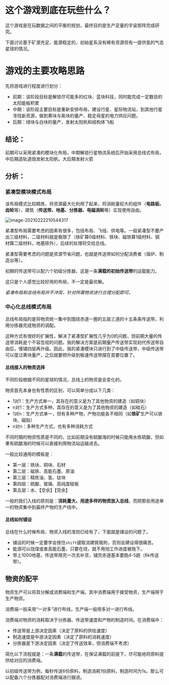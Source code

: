 # 这个游戏到底在玩些什么？

这个游戏是在玩数据之间的平衡的规划，最终目的是生产足量的宇宙矩阵完成研究。

下面讨论基于矿源充足、能源稳定的，初始星系没有稀有资源但有一提供氢的气态星球的情况。

# 游戏的主要攻略思路

先将游戏进行程度进行划分：

* 前期：该阶段目标是解锁尽可能多的红块、蓝块科技，同时能完成一定数目的太阳能板积累
* 中期：该阶段主要目标是重新安排布局，建设行星、星际物流站，到其他行星寻找新资源，做到黄块与紫块的量产、稳定母星的电力供应问题。
* 后期：绿块与白块的量产，发射太阳帆和结构体飞船

## 结论：

前期可以采用紧凑的模块化布局，中期解锁行星物流系统后开始采用总线式布局，中后期造轨道炮发射太阳帆，大后期发射火箭

## 分析：

### 紧凑型模块模式布局

该布局模式比较精炼，将资源最大化利用了起来，将消耗量较大的组件（**电路板、齿轮**等）、建筑（**传送带、地基、分拣器、电磁涡轮**等）实现使用自由。

![image-20210222210544317](https://raw.githubusercontent.com/dafeigy/image/master/20210222210551.png)

紧凑型布局需要考虑的因素有很多，包括布局、飞线、供电等。一般紧凑型不要产出三级材料，二级材料就是极限了（铁矿算0级材料、铁块、磁铁算1级材料、钢材算二级材料，地基除外），后续的处理将交给总线。



紧凑型需要考虑的问题是资源节省问题，也就是传送带如何分配消费者（熔炉、制造台等）。

初期的传送带可以配六个初级分拣器，这是一条**满载的初始传送带**的运载能力。



这只是个人感觉比较好用的布局，不一定是最优解。

*紧凑布局和总线布局并不冲突，针对所需物资进行合理分配即可。*

### 中心化总线模式布局

总线布局指的是将物资统一集中到围绕赤道一圈的五层三道的十五条条传送带，利用分拣器完成物资的调配。

这种方式有很好的扩展性，解决了紧凑型扩展性几乎为0的问题，但前期大量的传送带消耗是个不容忽视的问题。我的解决方案是前期量产传送带实现初代传送带自由后，慢铺四层再升级。因此，我的紧凑模块只进行到了中级传送带，中级传送带可以度过黄块量产，之后就要把升级到极速传送带摆在首要位置了。

#### 总线接入的物资选择

不同阶段根据不同的星球的情况，总线上的物资是会变化的。

物资首先本身也有性质的区别，可以简单分成以下几类：

* 1对1：生产方式单一，其存在的意义是为了其他物资的建造（如铜块）
* n对1：生产方式多种，其存在的意义是为了其他物资的建造（如硅石）
* 1对n：生产方式单一，但有多种产物，产物功能各不相同（如**铁矿**生产可以铁块、磁贴）
* n对n：多种生产方式，也有多种消耗方式 

不同时期的物资性质是不同的，比如前期没有硫酸海的时候只能用水炼硫酸，但如果有硫酸海的时候可以直接利用物流站运输进去。

一般比较通用的模板是：

* 第一层：铁块、铜块、石材
* 第二层：磁铁、高能石墨、原油
* 第三层：精炼油、氢、钛块
* 第四层：硫酸、玻璃、高纯度硅板
* 第五层：水、【空余】【空余】

一般的我们入线的原则是：**消耗量大、用途多样的物资放入总线**，而把那些用途单一的物资集中到最终产物的生产线中。

#### 总线如何铺设

总线在什么时候布局、物资入线的准则已经有了，下面就是铺设的问题了。

* 铺设的时候一定要学会按住`shift`键取消建筑吸附，否则会建设得很痛苦。
* 能源可以烧煤或者高能石墨，只要在烧，就不用怕工作进度被拖下。
* 带上1000地基，传送带用完一次去补货，铺完赤道基本要跑4-5趟（6k传送带）。

## 物资的配平

物资生产可以将其分解成消费端和生产端，其中消费端用于接受物资，生产端用于生产物资。

消费端一般采用“一对多”进行布线，生产端一般用多对一进行布线。

消费端对物资的消耗取决于分拣器、传送带速度和产物的制造时间。在消费端中：

* 传送带是上游决定因素（决定了原料的供给速度）
* 制造速度是中游决定因素（决定了原料的消耗速度）
* 分拣器是下游决定因素（决定了传送效率，但消费端不考虑）

简化以下流程就是：一条**满载**的传送带，在保证满载的前提下，尽可能地将原料提供给对应的消费端。

以初级传送带为例，每秒传送6份原料，制造消耗1份原料，制造时间为1s。那么可以配备六个分拣器配对消费端进行跟进。

